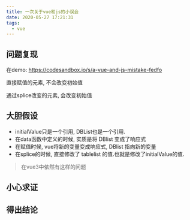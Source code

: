```yaml
---
title: 一次关于vue和js的小误会
date: 2020-05-27 17:21:31
tags:
  - vue
---
```


## 问题复现
在demo: https://codesandbox.io/s/a-vue-and-js-mistake-fedfo

直接赋值的元素, 不会改变初始值

通过splice改变的元素, 会改变初始值
## 大胆假设
* initialValue只是一个引用, DBList也是一个引用.
* 在data函数中定义的时候, 实质是将 DBlist 变成了响应式
* 在赋值时候, vue将新的变量变成响应式, DBlist 指向新的变量
* 在splice的时候, 直接修改了 tablelist 的值.也就是修改了initialValue的值.

> 在vue3中依然有这样的问题

## 小心求证

## 得出结论